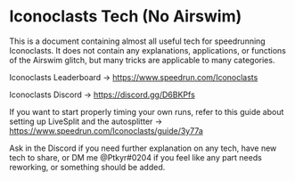 # Iconoclasts Tech (No Airswim)

This is a document containing almost all useful tech for speedrunning Iconoclasts. It does not contain any explanations, applications, or functions of the Airswim glitch, but many tricks are applicable to many categories.

Iconoclasts Leaderboard → https://www.speedrun.com/Iconoclasts

Iconoclasts Discord → https://discord.gg/D6BKPfs 

If you want to start properly timing your own runs, refer to this guide about setting up LiveSplit and the autosplitter → https://www.speedrun.com/Iconoclasts/guide/3y77a 

Ask in the Discord if you need further explanation on any tech, have new tech to share, or DM me @Ptkyr#0204 if you feel like any part needs reworking, or something should be added.
